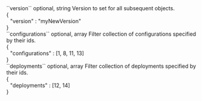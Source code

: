 <tr>
<td>``version``</td>
<td>optional, string</td>
<td>Version to set for all subsequent objects.</td>
<td>
  <div>{</div>
  <div style="padding-left:10px;">"version" : "myNewVersion"</div>
  <div>}</div>
</td>
<td></td>
</tr>
<tr>
<td>``configurations``</td>
<td>optional, array</td>
<td>Filter collection of configurations specified by their ids.</td>
<td>
  <div>{</div>
  <div style="padding-left:10px;">"configurations" : [1, 8, 11, 13]</div>
  <div>}</div>
</td>
<td></td>
</tr>
<tr>
<td>``deployments``</td>
<td>optional, array</td>
<td>Filter collection of deployments specified by their ids.</td>
<td>
  <div>{</div>
  <div style="padding-left:10px;">"deployments" : [12, 14]</div>
  <div>}</div>
</td>
<td></td>
</tr>
